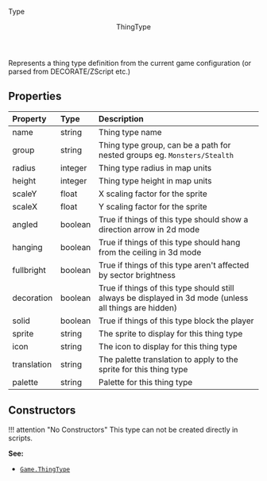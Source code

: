<subhead>Type</subhead>
<header>ThingType</header>

Represents a thing type definition from the current game configuration (or parsed from DECORATE/ZScript etc.)

## Properties

| Property | Type | Description |
|:---------|:-----|:------------|
<prop class="ro">name</prop> | <type>string</type> | Thing type name
<prop class="ro">group</prop> | <type>string</type> | Thing type group, can be a path for nested groups eg. `Monsters/Stealth`
<prop class="ro">radius</prop> | <type>integer</type> | Thing type radius in map units
<prop class="ro">height</prop> | <type>integer</type> | Thing type height in map units
<prop class="ro">scaleY</prop> | <type>float</type> | X scaling factor for the sprite
<prop class="ro">scaleX</prop> | <type>float</type> | Y scaling factor for the sprite
<prop class="ro">angled</prop> | <type>boolean</type> | True if things of this type should show a direction arrow in 2d mode
<prop class="ro">hanging</prop> | <type>boolean</type> | True if things of this type should hang from the ceiling in 3d mode
<prop class="ro">fullbright</prop> | <type>boolean</type> | True if things of this type aren't affected by sector brightness
<prop class="ro">decoration</prop> | <type>boolean</type> | True if things of this type should still always be displayed in 3d mode (unless all things are hidden)
<prop class="ro">solid</prop> | <type>boolean</type> | True if things of this type block the player
<prop class="ro">sprite</prop> | <type>string</type> | The sprite to display for this thing type
<prop class="ro">icon</prop> | <type>string</type> | The icon to display for this thing type
<prop class="ro">translation</prop> | <type>string</type> | The palette translation to apply to the sprite for this thing type
<prop class="ro">palette</prop> | <type>string</type> | Palette for this thing type

## Constructors

!!! attention "No Constructors"
    This type can not be created directly in scripts.

**See:**

* <code>[Game.ThingType](../../Namespaces/Game.md#thingtype)</code>
